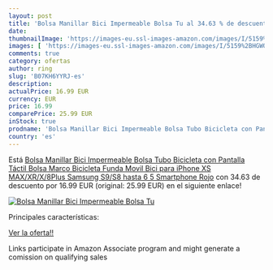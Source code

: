 ```yaml
---
layout: post
title: 'Bolsa Manillar Bici Impermeable Bolsa Tu al 34.63 % de descuento'
date: 
thumbnailImage: 'https://images-eu.ssl-images-amazon.com/images/I/5159%2BHGWOSL._SL200_.jpg'
images: [ 'https://images-eu.ssl-images-amazon.com/images/I/5159%2BHGWOSL._SL200_.jpg' ]
comments: true
category: ofertas
author: ring
slug: 'B07KH6YYRJ-es'
description:
actualPrice: 16.99 EUR
currency: EUR
price: 16.99
comparePrice: 25.99 EUR
inStock: true
prodname: 'Bolsa Manillar Bici Impermeable Bolsa Tubo Bicicleta con Pantalla Táctil Bolsa Marco Bicicleta Funda Movil Bici para iPhone XS MAX/XR/X/8Plus Samsung S9/S8 hasta 6 5   Smartphone  Rojo'
country: 'es'
---
```


Está [Bolsa Manillar Bici Impermeable Bolsa Tubo Bicicleta con Pantalla Táctil Bolsa Marco Bicicleta Funda Movil Bici para iPhone XS MAX/XR/X/8Plus Samsung S9/S8 hasta 6 5   Smartphone  Rojo](https://www.amazon.es/dp/B07KH6YYRJ/?tag=tolees-21) con 34.63 de descuento por 16.99 EUR (original: 25.99 EUR) en el siguiente enlace!

[![Bolsa Manillar Bici Impermeable Bolsa Tu](https://images-eu.ssl-images-amazon.com/images/I/5159%2BHGWOSL._SL200_.jpg)](https://www.amazon.es/dp/B07KH6YYRJ/?tag=tolees-21)

Principales características:


[Ver la oferta!!](https://www.amazon.es/dp/B07KH6YYRJ/?tag=tolees-21)

Links participate in Amazon Associate program and might generate a comission on qualifying sales


